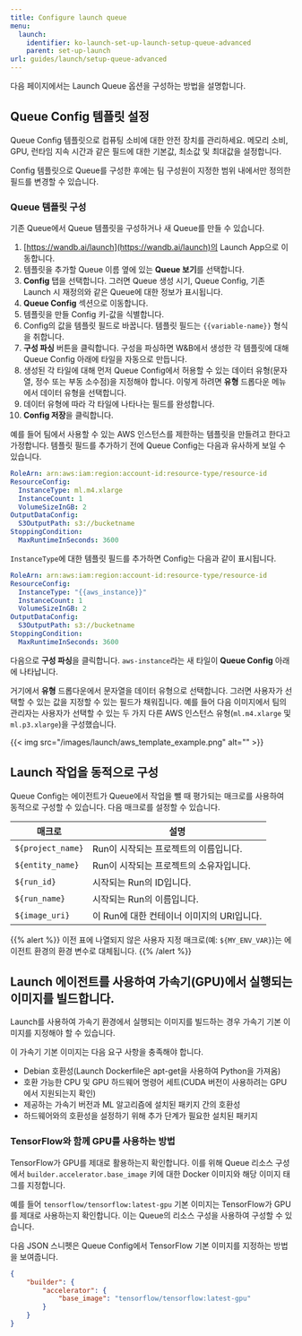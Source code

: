 ```yaml
---
title: Configure launch queue
menu:
  launch:
    identifier: ko-launch-set-up-launch-setup-queue-advanced
    parent: set-up-launch
url: guides/launch/setup-queue-advanced
---
```


다음 페이지에서는 Launch Queue 옵션을 구성하는 방법을 설명합니다.

## Queue Config 템플릿 설정
Queue Config 템플릿으로 컴퓨팅 소비에 대한 안전 장치를 관리하세요. 메모리 소비, GPU, 런타임 지속 시간과 같은 필드에 대한 기본값, 최소값 및 최대값을 설정합니다.

Config 템플릿으로 Queue를 구성한 후에는 팀 구성원이 지정한 범위 내에서만 정의한 필드를 변경할 수 있습니다.

### Queue 템플릿 구성
기존 Queue에서 Queue 템플릿을 구성하거나 새 Queue를 만들 수 있습니다.

1. [https://wandb.ai/launch](https://wandb.ai/launch)의 Launch App으로 이동합니다.
2. 템플릿을 추가할 Queue 이름 옆에 있는 **Queue 보기**를 선택합니다.
3. **Config** 탭을 선택합니다. 그러면 Queue 생성 시기, Queue Config, 기존 Launch 시 재정의와 같은 Queue에 대한 정보가 표시됩니다.
4. **Queue Config** 섹션으로 이동합니다.
5. 템플릿을 만들 Config 키-값을 식별합니다.
6. Config의 값을 템플릿 필드로 바꿉니다. 템플릿 필드는 `{{variable-name}}` 형식을 취합니다.
7. **구성 파싱** 버튼을 클릭합니다. 구성을 파싱하면 W&B에서 생성한 각 템플릿에 대해 Queue Config 아래에 타일을 자동으로 만듭니다.
8. 생성된 각 타일에 대해 먼저 Queue Config에서 허용할 수 있는 데이터 유형(문자열, 정수 또는 부동 소수점)을 지정해야 합니다. 이렇게 하려면 **유형** 드롭다운 메뉴에서 데이터 유형을 선택합니다.
9. 데이터 유형에 따라 각 타일에 나타나는 필드를 완성합니다.
10. **Config 저장**을 클릭합니다.

예를 들어 팀에서 사용할 수 있는 AWS 인스턴스를 제한하는 템플릿을 만들려고 한다고 가정합니다. 템플릿 필드를 추가하기 전에 Queue Config는 다음과 유사하게 보일 수 있습니다.

```yaml title="launch config"
RoleArn: arn:aws:iam:region:account-id:resource-type/resource-id
ResourceConfig:
  InstanceType: ml.m4.xlarge
  InstanceCount: 1
  VolumeSizeInGB: 2
OutputDataConfig:
  S3OutputPath: s3://bucketname
StoppingCondition:
  MaxRuntimeInSeconds: 3600
```

`InstanceType`에 대한 템플릿 필드를 추가하면 Config는 다음과 같이 표시됩니다.

```yaml title="launch config"
RoleArn: arn:aws:iam:region:account-id:resource-type/resource-id
ResourceConfig:
  InstanceType: "{{aws_instance}}"
  InstanceCount: 1
  VolumeSizeInGB: 2
OutputDataConfig:
  S3OutputPath: s3://bucketname
StoppingCondition:
  MaxRuntimeInSeconds: 3600
```

다음으로 **구성 파싱**을 클릭합니다. `aws-instance`라는 새 타일이 **Queue Config** 아래에 나타납니다.

거기에서 **유형** 드롭다운에서 문자열을 데이터 유형으로 선택합니다. 그러면 사용자가 선택할 수 있는 값을 지정할 수 있는 필드가 채워집니다. 예를 들어 다음 이미지에서 팀의 관리자는 사용자가 선택할 수 있는 두 가지 다른 AWS 인스턴스 유형(`ml.m4.xlarge` 및 `ml.p3.xlarge`)을 구성했습니다.

{{< img src="/images/launch/aws_template_example.png" alt="" >}}

## Launch 작업을 동적으로 구성
Queue Config는 에이전트가 Queue에서 작업을 뺄 때 평가되는 매크로를 사용하여 동적으로 구성할 수 있습니다. 다음 매크로를 설정할 수 있습니다.

| 매크로             | 설명                                                         |
|-------------------|-------------------------------------------------------------|
| `${project_name}` | Run이 시작되는 프로젝트의 이름입니다.                        |
| `${entity_name}`  | Run이 시작되는 프로젝트의 소유자입니다.                        |
| `${run_id}`       | 시작되는 Run의 ID입니다.                                      |
| `${run_name}`     | 시작되는 Run의 이름입니다.                                     |
| `${image_uri}`    | 이 Run에 대한 컨테이너 이미지의 URI입니다.                     |

{{% alert %}}
이전 표에 나열되지 않은 사용자 지정 매크로(예: `${MY_ENV_VAR}`)는 에이전트 환경의 환경 변수로 대체됩니다.
{{% /alert %}}

## Launch 에이전트를 사용하여 가속기(GPU)에서 실행되는 이미지를 빌드합니다.
Launch를 사용하여 가속기 환경에서 실행되는 이미지를 빌드하는 경우 가속기 기본 이미지를 지정해야 할 수 있습니다.

이 가속기 기본 이미지는 다음 요구 사항을 충족해야 합니다.

- Debian 호환성(Launch Dockerfile은 apt-get을 사용하여 Python을 가져옴)
- 호환 가능한 CPU 및 GPU 하드웨어 명령어 세트(CUDA 버전이 사용하려는 GPU에서 지원되는지 확인)
- 제공하는 가속기 버전과 ML 알고리즘에 설치된 패키지 간의 호환성
- 하드웨어와의 호환성을 설정하기 위해 추가 단계가 필요한 설치된 패키지

### TensorFlow와 함께 GPU를 사용하는 방법

TensorFlow가 GPU를 제대로 활용하는지 확인합니다. 이를 위해 Queue 리소스 구성에서 `builder.accelerator.base_image` 키에 대한 Docker 이미지와 해당 이미지 태그를 지정합니다.

예를 들어 `tensorflow/tensorflow:latest-gpu` 기본 이미지는 TensorFlow가 GPU를 제대로 사용하는지 확인합니다. 이는 Queue의 리소스 구성을 사용하여 구성할 수 있습니다.

다음 JSON 스니펫은 Queue Config에서 TensorFlow 기본 이미지를 지정하는 방법을 보여줍니다.

```json title="Queue config"
{
    "builder": {
        "accelerator": {
            "base_image": "tensorflow/tensorflow:latest-gpu"
        }
    }
}
```
